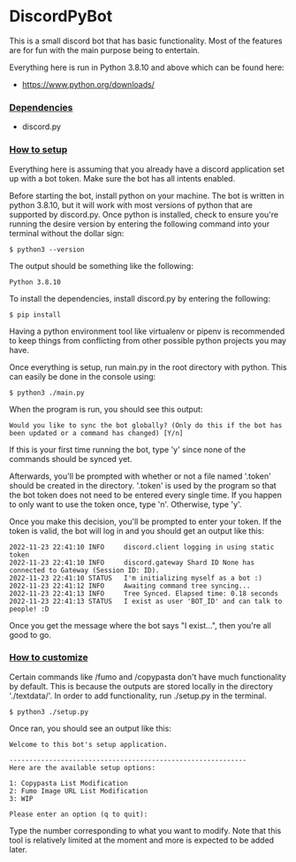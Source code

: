 # DiscordPyBot
This is a small discord bot that has basic functionality. Most of the features are for fun with the main purpose being to entertain.

Everything here is run in Python 3.8.10 and above which can be found here:
- https://www.python.org/downloads/

### <u>Dependencies</u>
- discord.py


### <u>How to setup</u>
Everything here is assuming that you already have a discord application set up with a bot token. Make sure the bot has all intents enabled.

Before starting the bot, install python on your machine. The bot is written in python 3.8.10, but it will work with most versions of python that are supported by discord.py. Once python is installed, check to ensure you're running the desire version by entering the following command into your terminal without the dollar sign:
```
$ python3 --version
```
The output should be something like the following:
```
Python 3.8.10
```
To install the dependencies, install discord.py by entering the following:
```
$ pip install 
```
Having a python environment tool like virtualenv or pipenv is recommended to keep things from conflicting from other possible python projects you may have.

Once everything is setup, run main.py in the root directory with python. This can easily be done in the console using:
```
$ python3 ./main.py
```
When the program is run, you should see this output:
```
Would you like to sync the bot globally? (Only do this if the bot has been updated or a command has changed) [Y/n]
```
If this is your first time running the bot, type 'y' since none of the commands should be synced yet. 

Afterwards, you'll be prompted with whether or not a file named '.token' should be created in the directory. '.token' is used by the program so that the bot token does not need to be entered every single time. If you happen to only want to use the token once, type 'n'. Otherwise, type 'y'. 

Once you make this decision, you'll be prompted to enter your token. If the token is valid, the bot will log in and you should get an output like this:
```
2022-11-23 22:41:10 INFO     discord.client logging in using static token
2022-11-23 22:41:10 INFO     discord.gateway Shard ID None has connected to Gateway (Session ID: ID).   
2022-11-23 22:41:10 STATUS   I'm initializing myself as a bot :)
2022-11-23 22:41:12 INFO     Awaiting command tree syncing...
2022-11-23 22:41:13 INFO     Tree Synced. Elapsed time: 0.18 seconds
2022-11-23 22:41:13 STATUS   I exist as user 'BOT_ID' and can talk to people! :D
```
Once you get the message where the bot says "I exist...", then you're all good to go.

### <u>How to customize</u>
Certain commands like /fumo and /copypasta don't have much functionality by default. This is because the outputs are stored locally in the directory './textdata/'. In order to add functionality, run ./setup.py in the terminal.
```
$ python3 ./setup.py
```
Once ran, you should see an output like this:
```
Welcome to this bot's setup application.

------------------------------------------------------------
Here are the available setup options:

1: Copypasta List Modification
2: Fumo Image URL List Modification
3: WIP

Please enter an option (q to quit):
```
Type the number corresponding to what you want to modify. Note that this tool is relatively limited at the moment and more is expected to be added later.
